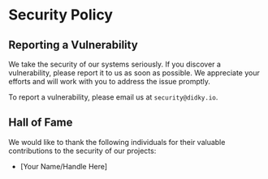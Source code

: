 # Security Policy

## Reporting a Vulnerability

We take the security of our systems seriously. If you discover a vulnerability, please report it to us as soon as possible. We appreciate your efforts and will work with you to address the issue promptly.

To report a vulnerability, please email us at `security@didky.io`.

## Hall of Fame

We would like to thank the following individuals for their valuable contributions to the security of our projects:

*   [Your Name/Handle Here]
